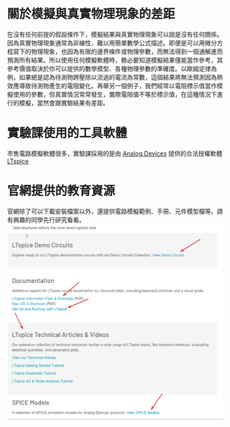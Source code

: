 # 關於模擬與真實物理現象的差距
在沒有任何前提的假設條件下，模擬結果與真實物理現象可以說是沒有任何關係。因為真實物理現象通常為非線性，難以用簡單數學公式描述。即便是可以用微分方程寫下的物理現象，也因為有限的邊界條件或物理參數，而無法得到一個通解進而預測所有結果。所以使用任何模擬軟體時，務必要知道模擬結果僅能當作參考，其參考價值取決於你可以提供的數學模型、各種物理參數的準確度。以歐姆定律為例，如果總是認為待測物跨壓除以流過的電流為常數，這個結果將無法預測因為熱效應導致待測物產生的電阻變化。再舉另一個例子，我們經常以電阻標示值當作模擬使用的參數，但真實情況常常發生，實際電阻值不等於標示值，在這種情況下進行的模擬，當然會跟實驗結果有差距。
# 實驗課使用的工具軟體
市售電路模擬軟體很多，實驗課採用的是由 [Analog Devices](https://en.wikipedia.org/wiki/Analog_Devices) 提供的合法授權軟體 [LTspice](https://www.analog.com/en/design-center/design-tools-and-calculators/ltspice-simulator.html)
# 官網提供的教育資源
官網除了可以下載安裝檔案以外，還提供電路模擬範例、手冊、元件模型檔等。請有興趣的同學先行研究看看。
![image](https://github.com/bear917/ltspice-exercise/blob/main/lecture0/official-resources.png)


